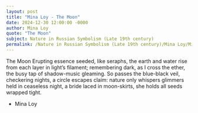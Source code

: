 ```yaml
---
layout: post
title: "Mina Loy - The Moon"
date: 2024-12-30 12:00:00 -0000
author: Mina Loy
quote: "The Moon"
subject: Nature in Russian Symbolism (Late 19th century)
permalink: /Nature in Russian Symbolism (Late 19th century)/Mina Loy/Mina Loy - The Moon
---
```


The Moon
Erupting essence seeded,
like seraphs, the earth and water
rise from each layer in light’s filament;
remembering dark, as I cross the ether,
the busy tap of shadow-music gleaming.
So passes the blue-black veil,
checkering nights,
a circle escapes claim: nature only whispers
glimmers held in ceaseless night,
a bride laced in moon-skirts,
she holds all seeds wrapped tight.

- Mina Loy
